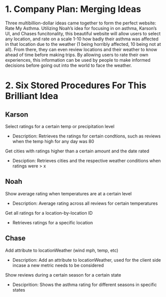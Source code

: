 # 1. Company Plan: Merging Ideas #

Three multibillion-dollar ideas came together to form the perfect website: Rate My Asthma. Utilizing Noah’s idea for focusing in on asthma, Karson’s UI, and Chases funcitonality, this beautiful website will allow users to select any location, and rate on a scale 1-10 how badly their asthma was affected in that location due to the weather (1 being horribly affected, 10 being not at all). From there, they can even review locations and their weather to know ahead of time before making trips. By allowing users to rate their own experiences, this information can be used by people to make informed decisions before going out into the world to face the weather. 

# 2. Six Stored Procedures For This Brilliant Idea #

## Karson ##
Select ratings for a certain temp or precipitation level 
- Description: Retrieves the ratings  for certain condtions, such as reviews when the temp high for any day was 80 

Get cities with ratings higher than a certain amount and the date rated
- Desciption: Retrieves cities and the respective weather conditions when ratings were > x 

 

## Noah ##
Show average rating when temperatures are at a certain level 
- Description: Average rating across all reviews for certain temperatures 

Get all ratings for a location-by-location ID 
- Retrieves ratings for a specific location 

 

## Chase ##

Add attribute to locationWeather (wind mph, temp, etc) 
- Description: Add an attribute to locationWeather, used for the client side incase a new metric needs to be considered
  
Show reviews during a certain season for a certain state 
- Desciprition: Shows the asthma rating for different seasons in specific states 
